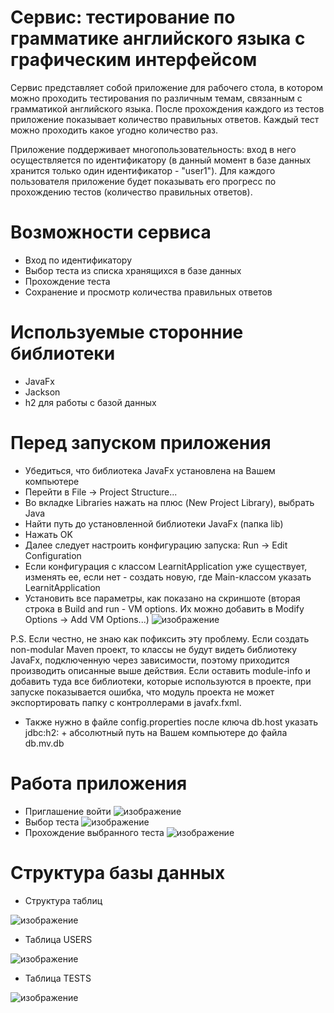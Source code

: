 # Сервис: тестирование по грамматике английского языка c графическим интерфейсом

Сервис представляет собой приложение для рабочего стола, в котором можно проходить тестирования по различным темам, связанным с грамматикой английского языка. После прохождения каждого из тестов приложение показывает количество правильных ответов. Каждый тест можно проходить какое угодно количество раз.

Приложение поддерживает многопользовательность: вход в него осуществляется по идентификатору (в данный момент в базе данных хранится только один идентификатор - "user1"). Для каждого пользователя приложение будет показывать его прогресс по прохождению тестов (количество правильных ответов).

# Возможности сервиса

* Вход по идентификатору
* Выбор теста из списка хранящихся в базе данных
* Прохождение теста
* Сохранение и просмотр количества правильных ответов

# Используемые сторонние библиотеки

* JavaFx
* Jackson
* h2 для работы с базой данных

# Перед запуском приложения

* Убедиться, что библиотека JavaFx установлена на Вашем компьютере
* Перейти в File -> Project Structure...
* Во вкладке Libraries нажать на плюс (New Project Library), выбрать Java
* Найти путь до установленной библиотеки JavaFx (папка lib)
* Нажать OK
* Далее следует настроить конфигурацию запуска: Run -> Edit Configuration
* Если конфигурация с классом LearnitApplication уже существует, изменять ее, если нет - создать новую, где Main-классом указать LearnitApplication
* Установить все параметры, как показано на скриншоте (вторая строка в Build and run - VM options. Их можно добавить в Modify Options -> Add VM Options...)
![изображение](https://user-images.githubusercontent.com/113197892/207120146-f12d3cf2-13f0-44dc-98a4-4aca554b2a36.png)

P.S. Если честно, не знаю как пофиксить эту проблему. Если создать non-modular Maven проект, то классы не будут видеть библиотеку JavaFx, подключенную через зависимости, поэтому приходится производить описанные выше действия. Если оставить module-info и добавить туда все библиотеки, которые используются в проекте, при запуске показывается ошибка, что модуль проекта не может экспортировать папку с контроллерами в javafx.fxml.

* Также нужно в файле config.properties после ключа db.host указать jdbc:h2: + абсолютный путь на Вашем компьютере до файла db.mv.db

# Работа приложения

* Приглашение войти
![изображение](https://user-images.githubusercontent.com/113197892/207189939-56302a0d-8861-4046-8b7b-6856cb6bcc72.png)
* Выбор теста
![изображение](https://user-images.githubusercontent.com/113197892/207190042-f95a60a5-25ba-4280-a802-a695326c8c2a.png)
* Прохождение выбранного теста
![изображение](https://user-images.githubusercontent.com/113197892/207190309-24e33281-2bb5-4b91-a5be-d6b79d8c85b9.png)

# Структура базы данных

* Структура таблиц

![изображение](https://user-images.githubusercontent.com/113197892/207343929-0e0a859c-d9fc-49d8-b692-a94c2ae236e2.png)

* Таблица USERS

![изображение](https://user-images.githubusercontent.com/113197892/207344581-9a3a00b1-fe38-4747-ad65-278cda26aaa4.png)

* Таблица TESTS

![изображение](https://user-images.githubusercontent.com/113197892/207345154-7652646b-c564-4b94-be89-73734c446c8f.png)


